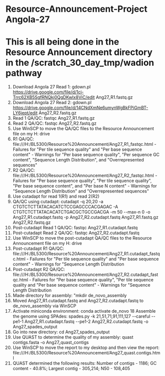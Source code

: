 # Resource-Announcement-Project Angola-27
# This is all being done in the Resource Announcement directory in the /scratch_30_day_tmp/wadion pathway
1. Download Angola 27 Read 1: gdown.pl https://drive.google.com/file/d/1cj-Trrc62XB5SgfRNQkj0QgDKwIx8ViC/edit Ang27_R1.fastq.gz
2. Download Angola 27 Read 2: gdown.pl https://drive.google.com/file/d/14CNdXmNe6umynWgBkFPiGmBT-LY6jept/edit Ang27_R2.fastq.gz
3. Read 1 QA/QC: fastqc Ang27_R1.fastq.gz
4. Read 2 QA/QC: fastqc Ang27_R2.fastq.gz
5. Use WinSCP to move the QA/QC files to the Resource Announcement file on my H: drive
6. R1 QA/QC: file:///H:/BL5300/Resource%20Announcement/Ang27_R1_fastqc.html - Failures for "Per tile sequence quality" and "Per base sequence content" - Warnings for "Per base sequence quality", "Per sequence GC content", "Sequence Length Distribution", and "Overrepresented sequences"
7. R2 QA/QC: file:///H:/BL5300/Resource%20Announcement/Ang27_R2_fastqc.html - Failures for "Per base sequence quality", "Per tile sequence quality", "Per base sequence content", and "Per base N content" - Warnings for "Sequence Length Distribution" and "Overrepresented sequences"
8. Use cutadapt for read 1(R1) and read 2(R2)
9. QA/QC using cutadapt: cutadapt -q 20,20 -a CTGTCTCTTATACACATCTCCGAGCCCACGAGAC -A CTGTCTCTTATACACATCTGACGCTGCCGACGA -m 50 --max-n 0 -o Ang27_R1.cutadapt.fastq -p Ang27_R2.cutadapt.fastq Ang27_R1.fastq.gz Ang27_R2.fastq.gz
10. Post-cutadapt Read 1 QA/QC: fastqc Ang27_R1.cutadapt.fastq
11. Post-cutadapt Read 2 QA/QC: fastqc Ang27_R2.cutadapt.fastq
12. Use WinSCP to move the post-cutadapt QA/QC files to the Resource Announcement file on my H: drive
13. Post-cutadapt R1 QA/QC: file:///H:/BL5300/Resource%20Announcement/Ang27_R1.cutadapt_fastqc.html - Failures for "Per tile sequence quality" and "Per base sequence content" - Warnings for "Sequence Length Distribution
14. Post-cutadapt R2 QA/QC: file:///H:/BL5300/Resource%20Announcement/Ang27_R2.cutadapt_fastqc.html - Failures for "Per base sequence quality", "Per tile sequence quality and "Per base sequence content" - Warnings for "Sequence Length Distribution
15. Made directory for assembly: "mkdir de_novo_assembly
16. Moved Ang27_R1.cutadapt.fastq and Ang27_R2.cutadapt.fastq to de_novo_assembly via WinSCP
17. Activate miniconda environment: conda activate de_novo
18 Assemble the genome using SPAdes:  spades.py -k 21,51,71,91,111,127 --careful --pe1-1 Ang27_R1.cutadapt.fastq --pe1-2 Ang27_R2.cutadapt.fastq -o Ang27_spades_output
19. Go into new directory: cd Ang27_spades_output
20. Use QUAST to determine the quality of my assembly:  quast contigs.fasta -o Ang27_quast_contigs
21. Use WinSCP to move the report to my desktop and then view the report: file:///H:/BL5300/Resource%20Announcement/Ang27_quast.contigs.html
22. QUAST determined the following results: Number of contigs - 1186; GC content - 40.8%; Largest contig - 305,214; N50 - 108,405
